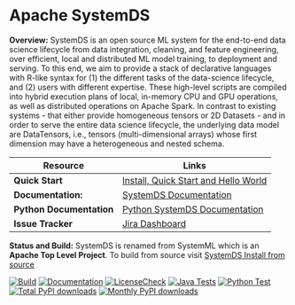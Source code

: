 <!--
{% comment %}
Licensed to the Apache Software Foundation (ASF) under one or more
contributor license agreements.  See the NOTICE file distributed with
this work for additional information regarding copyright ownership.
The ASF licenses this file to you under the Apache License, Version 2.0
(the "License"); you may not use this file except in compliance with
the License.  You may obtain a copy of the License at

http://www.apache.org/licenses/LICENSE-2.0

Unless required by applicable law or agreed to in writing, software
distributed under the License is distributed on an "AS IS" BASIS,
WITHOUT WARRANTIES OR CONDITIONS OF ANY KIND, either express or implied.
See the License for the specific language governing permissions and
limitations under the License.
{% end comment %}
-->

# Apache SystemDS

**Overview:** SystemDS is an open source ML system for the end-to-end data science lifecycle from data integration, cleaning,
and feature engineering, over efficient, local and distributed ML model training, to deployment and serving. To this
end, we aim to provide a stack of declarative languages with R-like syntax for (1) the different tasks of the data-science
lifecycle, and (2) users with different expertise. These high-level scripts are compiled into hybrid execution plans of
local, in-memory CPU and GPU operations, as well as distributed operations on Apache Spark. In contrast to existing
systems - that either provide homogeneous tensors or 2D Datasets - and in order to serve the entire data science lifecycle,
the underlying data model are DataTensors, i.e., tensors (multi-dimensional arrays) whose first dimension may have a
heterogeneous and nested schema.


Resource | Links
---------|------
**Quick Start** | [Install, Quick Start and Hello World](https://apache.github.io/systemds/site/install.html)
**Documentation:** | [SystemDS Documentation](https://apache.github.io/systemds/)
**Python Documentation** | [Python SystemDS Documentation](https://apache.github.io/systemds/api/python/index.html)
**Issue Tracker** | [Jira Dashboard](https://issues.apache.org/jira/secure/Dashboard.jspa?selectPageId=12335852)


**Status and Build:** SystemDS is renamed from SystemML which is an **Apache Top Level Project**.
To build from source visit [SystemDS Install from source](https://apache.github.io/systemds/site/install.html)
  
[![Build](https://github.com/apache/systemds/actions/workflows/build.yml/badge.svg?branch=main)](https://github.com/apache/systemds/actions/workflows/build.yml)
[![Documentation](https://github.com/apache/systemds/actions/workflows/documentation.yml/badge.svg?branch=main)](https://github.com/apache/systemds/actions/workflows/documentation.yml)
[![LicenseCheck](https://github.com/apache/systemds/actions/workflows/license.yml/badge.svg?branch=main)](https://github.com/apache/systemds/actions/workflows/license.yml)
[![Java Tests](https://github.com/apache/systemds/actions/workflows/javaTests.yml/badge.svg?branch=main)](https://github.com/apache/systemds/actions/workflows/javaTests.yml)
[![Python Test](https://github.com/apache/systemds/actions/workflows/python.yml/badge.svg?branch=main)](https://github.com/apache/systemds/actions/workflows/python.yml)
[![Total PyPI downloads](https://static.pepy.tech/personalized-badge/systemds?units=abbreviation&period=total&left_color=grey&right_color=blue&left_text=Total%20PyPL%20Downloads)](https://pepy.tech/project/systemds)
[![Monthly PyPI downloads](https://static.pepy.tech/personalized-badge/systemds?units=abbreviation&left_color=grey&right_color=blue&left_text=Monthly%20PyPL%20Downloads)](https://pepy.tech/project/systemds)
